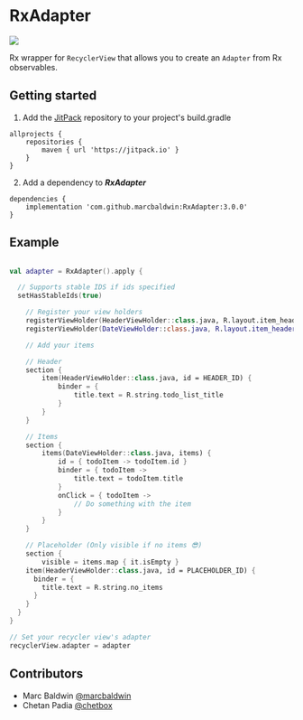 # RxAdapter
[![](https://jitpack.io/v/marcbaldwin/RxAdapter.svg)](https://jitpack.io/#marcbaldwin/RxAdapter)

Rx wrapper for ```RecyclerView``` that allows you to create an ```Adapter``` from Rx observables.

## Getting started

1. Add the [JitPack](https://jitpack.io) repository to your project's build.gradle
```
allprojects {
	repositories {
		maven { url 'https://jitpack.io' }
	}
}
```

2. Add a dependency to ***RxAdapter***
```
dependencies {
	implementation 'com.github.marcbaldwin:RxAdapter:3.0.0'
}
```

## Example

```Kotlin

val adapter = RxAdapter().apply {

  // Supports stable IDS if ids specified
  setHasStableIds(true)

	// Register your view holders
	registerViewHolder(HeaderViewHolder::class.java, R.layout.item_header)
	registerViewHolder(DateViewHolder::class.java, R.layout.item_header)

	// Add your items

	// Header
	section {
		item(HeaderViewHolder::class.java, id = HEADER_ID) {
			binder = {
				title.text = R.string.todo_list_title
			}
		}
	}

	// Items
	section {
		items(DateViewHolder::class.java, items) {
			id = { todoItem -> todoItem.id }
			binder = { todoItem ->
				title.text = todoItem.title
			}
			onClick = { todoItem ->
				// Do something with the item
			}
		}
	}

	// Placeholder (Only visible if no items 😎)
	section {
		visible = items.map { it.isEmpty }
    item(HeaderViewHolder::class.java, id = PLACEHOLDER_ID) {
      binder = {
        title.text = R.string.no_items
      }
    }
  }
}

// Set your recycler view's adapter
recyclerView.adapter = adapter

```

## Contributors

- Marc Baldwin [@marcbaldwin](https://github.com/marcbaldwin)
- Chetan Padia [@chetbox](https://github.com/chetbox)
